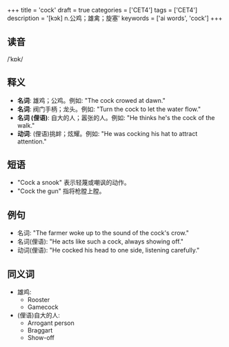 +++
title = 'cock'
draft = true
categories = ['CET4']
tags = ['CET4']
description = '[kɔk] n.公鸡；雄禽；旋塞'
keywords = ['ai words', 'cock']
+++

## 读音
/ˈkɒk/

## 释义
- **名词**: 雄鸡；公鸡。例如: "The cock crowed at dawn."
- **名词**: 阀门手柄；龙头。例如: "Turn the cock to let the water flow."
- **名词 (俚语)**: 自大的人；嚣张的人。例如: "He thinks he's the cock of the walk."
- **动词**: (俚语)挑衅；炫耀。例如: "He was cocking his hat to attract attention."

## 短语
- "Cock a snook" 表示轻蔑或嘲讽的动作。
- "Cock the gun" 指将枪膛上膛。

## 例句
- 名词: "The farmer woke up to the sound of the cock's crow."
- 名词(俚语): "He acts like such a cock, always showing off."
- 动词(俚语): "He cocked his head to one side, listening carefully."

## 同义词
- 雄鸡:
    - Rooster
    - Gamecock
- (俚语)自大的人:
    - Arrogant person
    - Braggart
    - Show-off
